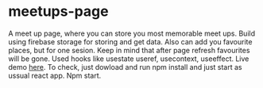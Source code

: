# meetups-page
A meet up page, where you can store you most memorable meet ups.
Build using firebase storage for storing and get data.
Also can add you favourite places, but for one sesion. Keep in mind that after page refresh favourites will be gone.
Used hooks like usestate useref, usecontext, useeffect.
Live demo [here](https://adorable-croquembouche-5b5461.netlify.app/).
To check, just dowload and run npm install and just start as ussual react app. Npm start.
